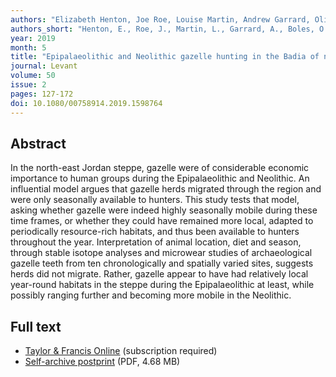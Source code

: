 ```yaml
---
authors: "Elizabeth Henton, Joe Roe, Louise Martin, Andrew Garrard, Oliver Boles, Jamie Lewis, Matthew Thirlwall, and Anne-Lise Jourdon"
authors_short: "Henton, E., Roe, J., Martin, L., Garrard, A., Boles, O., Lewis, J., Thirlwall, M., & Jourdon, A-L."
year: 2019
month: 5
title: "Epipalaeolithic and Neolithic gazelle hunting in the Badia of north-east Jordan. Reconstruction of seasonal movements of herds by stable isotope and dental microwear analyses"
journal: Levant
volume: 50 
issue: 2
pages: 127-172
doi: 10.1080/00758914.2019.1598764
---
```


## Abstract

In the north-east Jordan steppe, gazelle were of considerable economic importance to human groups during the Epipalaeolithic and Neolithic. An influential model argues that gazelle herds migrated through the region and were only seasonally available to hunters. This study tests that model, asking whether gazelle were indeed highly seasonally mobile during these time frames, or whether they could have remained more local, adapted to periodically resource-rich habitats, and thus been available to hunters throughout the year. Interpretation of animal location, diet and season, through stable isotope analyses and microwear studies of archaeological gazelle teeth from ten chronologically and spatially varied sites, suggests herds did not migrate. Rather, gazelle appear to have had relatively local year-round habitats in the steppe during the Epipalaeolithic at least, while possibly ranging further and becoming more mobile in the Neolithic.

## Full text

* [Taylor & Francis Online](https://www.tandfonline.com/doi/full/10.1080/00758914.2019.1598764) (subscription required)
* [Self-archive postprint](/pdf/Henton_et_al_2019.pdf) (PDF, 4.68 MB)
